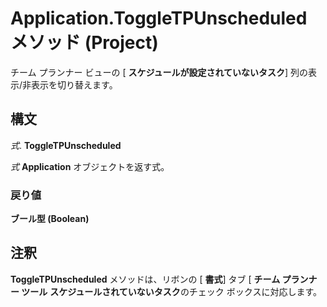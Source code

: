 
# Application.ToggleTPUnscheduled メソッド (Project)

チーム プランナー ビューの [ **スケジュールが設定されていないタスク**] 列の表示/非表示を切り替えます。


## 構文

 _式_. **ToggleTPUnscheduled**

 _式_ **Application** オブジェクトを返す式。


### 戻り値

 **ブール型 (Boolean)**


## 注釈

 **ToggleTPUnscheduled** メソッドは、リボンの [ **書式**] タブ [ **チーム プランナー ツール** **スケジュールされていないタスク**のチェック ボックスに対応します。

